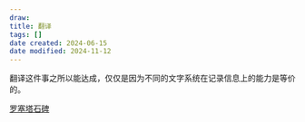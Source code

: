 ```yaml
---
draw:
title: 翻译
tags: []
date created: 2024-06-15
date modified: 2024-11-12
---
```


翻译这件事之所以能达成，仅仅是因为不同的文字系统在记录信息上的能力是等价的。

<!-- more -->

[罗塞塔石碑](罗塞塔石碑.md)
